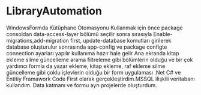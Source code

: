 # LibraryAutomation
WindowsFormda Kütüphane Otomasyonu 
Kullanmak için önce package consoldan data-access-layer bölümü seçilir sonra sırasıyla Enable-migrations,add-migration first, update-database komutları girilerek database oluşturulur sonrasında app-config ve package configte connection ayarları yapılır kullanıma 
hazır hale gelir 
Ana ekranda kitap ekleme silme güncelleme arama filtreleme gibi bölümlerin olduğu
ve bir çok yardımcı formla da yazar ekleme, kitap ekleme, raf ekleme silme güncelleme gibi çoklu işlevlerin olduğu bir form uygulaması
.Net C# ve Entitiy Framawork Code First olarak gerçekleştirdim.MSSQL ilişkili veritabanı kullandım. 
Data katmanı ve formu ayrı projelerde oluşturdum.

